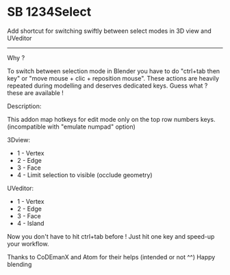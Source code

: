# SB 1234Select

Add shortcut for switching swiftly between select modes in 3D view and UVeditor

--------

Why ?

To switch between selection mode in Blender you have to do "ctrl+tab then key" or "move mouse + clic + reposition mouse". These actions are heavily repeated during modelling and deserves dedicated keys. Guess what ? these are available !

Description:

This addon map hotkeys for edit mode only on the top row numbers keys.
(incompatible with "emulate numpad" option)

3Dview:
  * 1 - Vertex 
  * 2 - Edge 
  * 3 - Face
  * 4 - Limit selection to visible (occlude geometry)

UVeditor:
  * 1 - Vertex
  * 2 - Edge
  * 3 - Face
  * 4 - Island

Now you don't have to hit ctrl+tab before ! Just hit one key and speed-up your workflow.

Thanks to CoDEmanX and Atom for their helps (intended or not ^^)
Happy blending